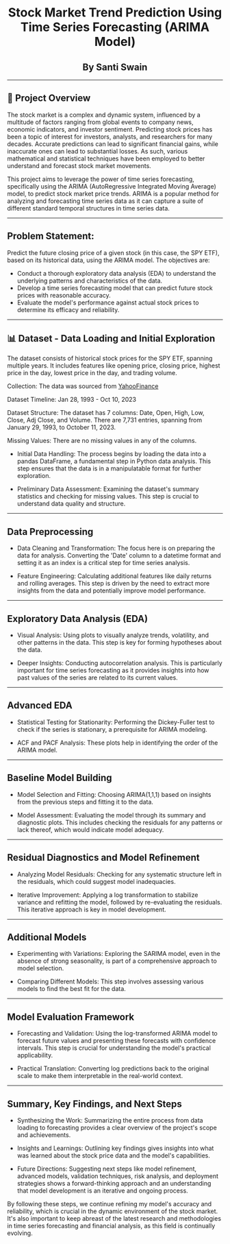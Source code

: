 <div align="center">
<h1>Stock Market Trend Prediction Using Time Series Forecasting (ARIMA Model)</h1>

<h2>By Santi Swain</h2>
</div>

---

## 🎯 Project Overview

  The stock market is a complex and dynamic system, influenced by a multitude of factors ranging from global events to company news, economic indicators, and investor sentiment. Predicting stock prices has been a topic of interest for investors, analysts, and researchers for many decades. Accurate predictions can lead to significant financial gains, while inaccurate ones can lead to substantial losses. As such, various mathematical and statistical techniques have been employed to better understand and forecast stock market movements.

This project aims to leverage the power of time series forecasting, specifically using the ARIMA (AutoRegressive Integrated Moving Average) model, to predict stock market price trends. ARIMA is a popular method for analyzing and forecasting time series data as it can capture a suite of different standard temporal structures in time series data.

---

## Problem Statement:

Predict the future closing price of a given stock (in this case, the SPY ETF), based on its historical data, using the ARIMA model. The objectives are:

- Conduct a thorough exploratory data analysis (EDA) to understand the underlying patterns and characteristics of the data.
- Develop a time series forecasting model that can predict future stock prices with reasonable accuracy.
- Evaluate the model's performance against actual stock prices to determine its efficacy and reliability.

---

## 📊 Dataset - Data Loading and Initial Exploration

The dataset consists of historical stock prices for the SPY ETF, spanning multiple years. It includes features like opening price, closing price, highest price in the day, lowest price in the day, and trading volume.

Collection: The data was sourced from [YahooFinance](https://ca.finance.yahoo.com/quote/SPY/history?p=SPY)

Dataset Timeline: Jan 28, 1993 - Oct 10, 2023

Dataset Structure: The dataset has 7 columns: Date, Open, High, Low, Close, Adj Close, and Volume.
                   There are 7,731 entries, spanning from January 29, 1993, to October 11, 2023.

Missing Values: There are no missing values in any of the columns.

- Initial Data Handling: The process begins by loading the data into a pandas DataFrame, a fundamental step in Python data analysis. This step ensures that the data is in a manipulatable format for further exploration.

- Preliminary Data Assessment: Examining the dataset's summary statistics and checking for missing values. This step is crucial to understand data quality and structure.

---

## Data Preprocessing

- Data Cleaning and Transformation: The focus here is on preparing the data for analysis. Converting the 'Date' column to a datetime format and setting it as an index is a critical step for time series analysis.

- Feature Engineering: Calculating additional features like daily returns and rolling averages. This step is driven by the need to extract more insights from the data and potentially improve model performance.

---

## Exploratory Data Analysis (EDA)

- Visual Analysis: Using plots to visually analyze trends, volatility, and other patterns in the data. This step is key for forming hypotheses about the data.

- Deeper Insights: Conducting autocorrelation analysis. This is particularly important for time series forecasting as it provides insights into how past values of the series are related to its current values.

---

## Advanced EDA

- Statistical Testing for Stationarity: Performing the Dickey-Fuller test to check if the series is stationary, a prerequisite for ARIMA modeling.

- ACF and PACF Analysis: These plots help in identifying the order of the ARIMA model.

---

## Baseline Model Building

- Model Selection and Fitting: Choosing ARIMA(1,1,1) based on insights from the previous steps and fitting it to the data.

- Model Assessment: Evaluating the model through its summary and diagnostic plots. This includes checking the residuals for any patterns or lack thereof, which would indicate model adequacy.

---

## Residual Diagnostics and Model Refinement

- Analyzing Model Residuals: Checking for any systematic structure left in the residuals, which could suggest model inadequacies.

- Iterative Improvement: Applying a log transformation to stabilize variance and refitting the model, followed by re-evaluating the residuals. This iterative approach is key in model development.

---

## Additional Models
- Experimenting with Variations: Exploring the SARIMA model, even in the absence of strong seasonality, is part of a comprehensive approach to model selection.

- Comparing Different Models: This step involves assessing various models to find the best fit for the data.

---

## Model Evaluation Framework

- Forecasting and Validation: Using the log-transformed ARIMA model to forecast future values and presenting these forecasts with confidence intervals. This step is crucial for understanding the model's practical applicability.

- Practical Translation: Converting log predictions back to the original scale to make them interpretable in the real-world context.

---

## Summary, Key Findings, and Next Steps

- Synthesizing the Work: Summarizing the entire process from data loading to forecasting provides a clear overview of the project's scope and achievements.

- Insights and Learnings: Outlining key findings gives insights into what was learned about the stock price data and the model's capabilities.

- Future Directions: Suggesting next steps like model refinement, advanced models, validation techniques, risk analysis, and deployment strategies shows a forward-thinking approach and an understanding that model development is an iterative and ongoing process.

By following these steps, we continue refining my model's accuracy and reliability, which is crucial in the dynamic environment of the stock market. It's also important to keep abreast of the latest research and methodologies in time series forecasting and financial analysis, as this field is continually evolving.
